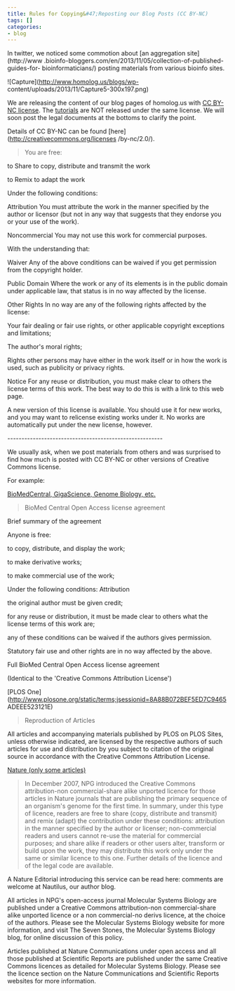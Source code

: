 ```yaml
---
title: Rules for Copying&#47;Reposting our Blog Posts (CC BY-NC)
tags: []
categories:
- blog
---
```

In twitter, we noticed some commotion about [an aggregation site](http://www
.bioinfo-bloggers.com/en/2013/11/05/collection-of-published-guides-for-
bioinformaticians/) posting materials from various bioinfo sites.
<!--more-->

![Capture](http://www.homolog.us/blogs/wp-
content/uploads/2013/11/Capture5-300x197.png)

We are releasing the content of our blog pages of homolog.us with [CC BY-NC
license](http://creativecommons.org/licenses/by-nc/2.0/). The
[tutorials](http://www.homolog.us/Tutorials/) are NOT released under the same
license. We will soon post the legal documents at the bottoms to clarify the
point.

Details of CC BY-NC can be found [here](http://creativecommons.org/licenses
/by-nc/2.0/).

> You are free:

to Share to copy, distribute and transmit the work

to Remix to adapt the work

Under the following conditions:

Attribution You must attribute the work in the manner specified by the author
or licensor (but not in any way that suggests that they endorse you or your
use of the work).

Noncommercial You may not use this work for commercial purposes.

With the understanding that:

Waiver Any of the above conditions can be waived if you get permission from
the copyright holder.

Public Domain Where the work or any of its elements is in the public domain
under applicable law, that status is in no way affected by the license.

Other Rights In no way are any of the following rights affected by the
license:

Your fair dealing or fair use rights, or other applicable copyright exceptions
and limitations;

The author's moral rights;

Rights other persons may have either in the work itself or in how the work is
used, such as publicity or privacy rights.

Notice For any reuse or distribution, you must make clear to others the
license terms of this work. The best way to do this is with a link to this web
page.

A new version of this license is available. You should use it for new works,
and you may want to relicense existing works under it. No works are
automatically put under the new license, however.

\-------------------------------------------------------

We usually ask, when we post materials from others and was surprised to find
how much is posted with CC BY-NC or other versions of Creative Commons
license.

For example:

[BioMedCentral, GigaScience, Genome Biology,
etc.](http://www.biomedcentral.com/about/license)

> BioMed Central Open Access license agreement

Brief summary of the agreement

Anyone is free:

to copy, distribute, and display the work;

to make derivative works;

to make commercial use of the work;

Under the following conditions: Attribution

the original author must be given credit;

for any reuse or distribution, it must be made clear to others what the
license terms of this work are;

any of these conditions can be waived if the authors gives permission.

Statutory fair use and other rights are in no way affected by the above.

Full BioMed Central Open Access license agreement

(Identical to the 'Creative Commons Attribution License')

[PLOS One](http://www.plosone.org/static/terms;jsessionid=8A88B072BEF5ED7C9465
ADEEE523121E)

> Reproduction of Articles

All articles and accompanying materials published by PLOS on PLOS Sites,
unless otherwise indicated, are licensed by the respective authors of such
articles for use and distribution by you subject to citation of the original
source in accordance with the Creative Commons Attribution License.

[Nature (only some
articles)](http://www.nature.com/authors/policies/license.html)

> In December 2007, NPG introduced the Creative Commons attribution-non
commercial-share alike unported licence for those articles in Nature journals
that are publishing the primary sequence of an organism's genome for the first
time. In summary, under this type of licence, readers are free to share (copy,
distribute and transmit) and remix (adapt) the contribution under these
conditions: attribution in the manner specified by the author or licenser;
non-commercial readers and users cannot re-use the material for commercial
purposes; and share alike if readers or other users alter, transform or build
upon the work, they may distribute this work only under the same or similar
licence to this one. Further details of the licence and of the legal code are
available.

A Nature Editorial introducing this service can be read here: comments are
welcome at Nautilus, our author blog.

All articles in NPG's open-access journal Molecular Systems Biology are
published under a Creative Commons attribution-non commercial-share alike
unported licence or a non commercial-no derivs licence, at the choice of the
authors. Please see the Molecular Systems Biology website for more
information, and visit The Seven Stones, the Molecular Systems Biology blog,
for online discussion of this policy.

Articles published at Nature Communications under open access and all those
published at Scientific Reports are published under the same Creative Commons
licences as detailed for Molecular Systems Biology. Please see the licence
section on the Nature Communications and Scientific Reports websites for more
information.


